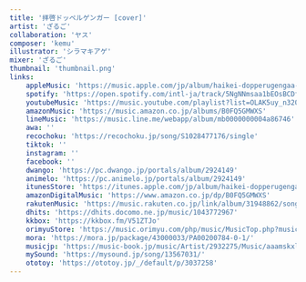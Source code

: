 ```yaml
---
title: '拝啓ドッペルゲンガー [cover]'
artist: 'ざるご'
collaboration: 'ヤス'
composer: 'kemu'
illustrator: 'シラマキアゲ'
mixer: 'ざるご'
thumbnail: 'thumbnail.png'
links:
    appleMusic: 'https://music.apple.com/jp/album/haikei-dopperugengaa-cover-single/1837833815'
    spotify: 'https://open.spotify.com/intl-ja/track/5NgNNmsaa1bEOsBCDfJxaL'
    youtubeMusic: 'https://music.youtube.com/playlist?list=OLAK5uy_n320VjQ-u8ilkq03DKUf3K5Owm7j2lyoI'
    amazonMusic: 'https://music.amazon.co.jp/albums/B0FQ5GMWXS'
    lineMusic: 'https://music.line.me/webapp/album/mb0000000004a86746'
    awa: ''
    recochoku: 'https://recochoku.jp/song/S1028477176/single'
    tiktok: ''
    instagram: ''
    facebook: ''
    dwango: 'https://pc.dwango.jp/portals/album/2924149'
    animelo: 'https://pc.animelo.jp/portals/album/2924149'
    itunesStore: 'https://itunes.apple.com/jp/album/haikei-dopperugengaa-cover-single/1837833815?app=itunes'
    amazonDigitalMusic: 'https://www.amazon.co.jp/dp/B0FQ5GMWXS'
    rakutenMusic: 'https://music.rakuten.co.jp/link/album/31948862/song/180173762/'
    dhits: 'https://dhits.docomo.ne.jp/music/1043772967'
    kkbox: 'https://kkbox.fm/V51ZTJo'
    orimyuStore: 'https://music.orimyu.com/php/music/MusicTop.php?music=12344392'
    mora: 'https://mora.jp/package/43000033/PA00200784-0-1/'
    musicjp: 'https://music-book.jp/music/Artist/2932275/Music/aaamskxl'
    mySound: 'https://mysound.jp/song/13567031/'
    ototoy: 'https://ototoy.jp/_/default/p/3037258'
---
```


